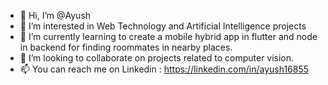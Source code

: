 - 👋 Hi, I’m @Ayush 
- 👀 I’m interested in Web Technology and Artificial Intelligence projects
- 🌱 I’m currently learning to create a mobile hybrid app in flutter and node in backend for finding roommates in nearby places.
- 💞️ I’m looking to collaborate on projects related to computer vision.
- 📫 You can reach me on Linkedin : https://linkedin.com/in/ayush16855

<!---
Ayushsun/Ayushsun is a ✨ special ✨ repository because its `README.md` (this file) appears on your GitHub profile.
You can click the Preview link to take a look at your changes.
--->
